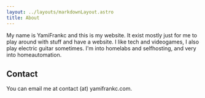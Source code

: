 ```yaml
---
layout: ../layouts/markdownLayout.astro
title: About
---
```


My name is YamiFrankc and this is my website.
It exist mostly just for me to play around with stuff and have a website.
I like tech and videogames, I also play electric guitar sometimes.
I'm into homelabs and selfhosting, and very into homeautomation.


## Contact

You can email me at contact (at) yamifrankc.com.